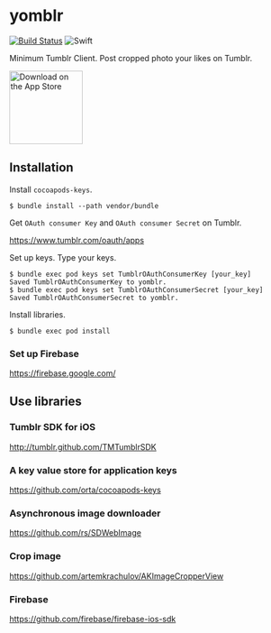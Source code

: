 # yomblr

[![Build Status](https://travis-ci.org/ykws/yomblr.svg?branch=master)](https://travis-ci.org/ykws/yomblr)
![Swift](https://img.shields.io/badge/Swift-3.1-orange.svg)

Minimum Tumblr Client. Post cropped photo your likes on Tumblr.

<a href="https://itunes.apple.com/us/app/yomblr/id1259790615?mt=8">
  <img alt="Download on the App Store" title="App Store" src="http://i.imgur.com/8fD0fjB.png" width="130">
</a>
  
## Installation

Install `cocoapods-keys`.

```
$ bundle install --path vendor/bundle
```

Get `OAuth consumer Key` and `OAuth consumer Secret` on Tumblr.

https://www.tumblr.com/oauth/apps

Set up keys. Type your keys.

```
$ bundle exec pod keys set TumblrOAuthConsumerKey [your_key]
Saved TumblrOAuthConsumerKey to yomblr.
$ bundle exec pod keys set TumblrOAuthConsumerSecret [your_key]
Saved TumblrOAuthConsumerSecret to yomblr.
```

Install libraries.

```
$ bundle exec pod install
```

### Set up Firebase

https://firebase.google.com/

## Use libraries

### Tumblr SDK for iOS

http://tumblr.github.com/TMTumblrSDK

### A key value store for application keys

https://github.com/orta/cocoapods-keys

### Asynchronous image downloader

https://github.com/rs/SDWebImage

### Crop image

https://github.com/artemkrachulov/AKImageCropperView

### Firebase

https://github.com/firebase/firebase-ios-sdk
